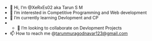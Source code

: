 - 👋 Hi, I’m @XeRxEs02 aka Tarun S M
- 👀 I’m interested in Competitive Programming and Web development
- 🌱 I’m currently learning Devlopment and CP
- - 💞️ I’m looking to collaborate on Devlopment Projects 
- 📫 How to reach me @tarunmuragodnavar123@gmail.com

<!---
XeRxEs02/XeRxEs02 is a ✨ special ✨ repository because its `README.md` (this file) appears on your GitHub profile.
You can click the Preview link to take a look at your changes.
--->
